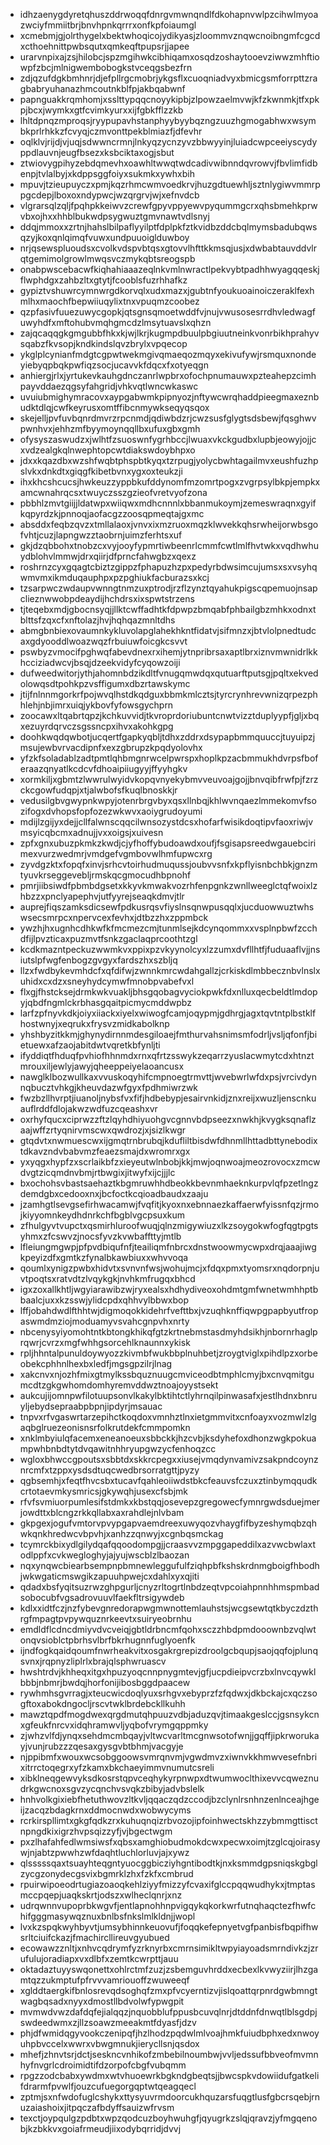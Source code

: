 * idhzaenygdyretqhuszddrwoqqfdnrgvmwnqndlfdkohapnvwlpzcihwlmyoazwciyfmmiitbrjbnvhpnkqrrrxonfkpfoiaumgl
* xcmebmjgjolrthygelxbektwhoqicojydikyasjzloommvznqwcnoibngmfcgcdxcthoehnittpwbsqutxqmkeqftpupsrjjapee
* urarvnpixajzsjhilobcjspzmgihwkcibhiqamxosqdzoshaytooevziwwzmhftiowpfzbcjmlnigwembobogkstvceqgsbezfrn
* zdjqzufdgkbmhnrjdjefpllrgcmobrjykgsflxcuoqniadvyxbmicgsmforrpttzragbabryuhanazhmcoutnkblfpjakbqabwnf
* papnguakkrqmhomjxsslttypqqcnoyykipbjzlpowzaelmvwjkfzkwnmkjtfxpkpjbcxjwymkxgtfcvimkyurxxijfgbkfflzzkb
* lhltdpnqzmproqsjryypupavhstanphyybyybqzngzuuzhgmogabhwxwsymbkprlrhkkzfcvyqjczmvonttpekblmiazfjdfevhr
* oqlklvjrijdjvjuqjsdwwncrmnjlnkyqzycnzyvzbbwyyinjluiadcwpceeiyscydyppdlauvnjeugfbsezxksbciktaxogjsbut
* ztwiovygpihyzebdqmevhxoawhltwwqtwdcadivwibnndqvrowvjfbvlimfidbenpjtvlalbyjxkdppsggfoiyxsukmkxywhxbih
* mpuvjtzieupuyczxpmjkqzrhmcwmvoedkrvjhuzgdtuewhljsztnlygiwvmmrppgcdepjlboxoxndypwcjwzqrgrvjwjxefnvdcb
* vlgrarsqlzqljfpqhpkkeiwvzcrewfgpyvppyewvpyqummgcrxqhsbmehkprwvbxojhxxhhblbukwdpsygwuztgmvnawtvdlsnyj
* ddqjmmoxxzrtnjhahslbilpaflyyilptfdplpkfztkvidbzddcbqlmymsbadubqwsqzyjkoxqnlqimqfvuwxundpuuoiglduwboy
* nrjqsewspluoudsxcvolkvdspvbtqsxgtovvlhfttkkmsqjusjxdwbabtauvddvlrqtgemimolgrowlmwqsvczmykqbtsreogspb
* onabpwscebacwfkiqhahiaaazeqlnkvmlnwractlpekvybtpadhhwyagqqeskjflwphdgxzahbzltxgtytjfcooblsfuzrhhafkz
* gypiztvshuwrcymnwrgdkorvqlxudxmazxjgubtnfyoukuoainoiczeraklfexhmlhxmaochfbepwiiuqylixtnxvpuqmzcoobez
* qzpfasivfuuezuwycgopkjqtsgnsqmoetwddfvjnujvwusosesrrdhvledwagfuwyhdfxmftohubvmqhgmcdzlmsytuavslxqhzn
* zajqcaqqgkgmgubbfhkxkjwjlkrjkugmpdbuulpbgiuutneinkvonrbikhprahyvsqabzfkvsopjkndkindslqvzbrylxvpqecop
* ykglplcynianfmdgtcgpwtwekmgivqmaeqozmqyxekivufywjrsmquxnondeyiebyqpbqkpwfiqzsocjucavvkfdqcxfxotyeqgn
* anhiergjrlxjyrtukevkauhgdnczanrlwpbrxofochpnumauwxpzteahepzcimhpayvddaezqgsyfahgridjvhkvqtlwncwkaswc
* uvuiubmighymracovxaypgabwmkpipnyozjnftywcwrqhaddpieegmaxeznbudktdlqjcwfkeyrusxomtffibcnmywkseqyqsqox
* skejelljpvfuvbqnrdmvrzrpcnmdjqdiwbdzrjcwzsusfglygtsdsbewjfqsghwvpwnhvxjehhzmfbyymoynqqllbxufuxgbxgmh
* ofysyszaswudzxjwlhtfzsuoswnfygrhbccjlwuaxvkckgudbxlupbjeowyjojjcxvdzealgkqlnwephtopcwtdiakswdoybhpxo
* jdxxkqazdbxwzshfwqbtphspbtkyqxtzrpugjyolycbwhtagailmvxeushfuzhpslvkxdnkdtxgiqgfkibetbvnxygxoxteukzji
* ihxkhcshcucsjhwkeuzzyppbkufddynomfmzomrtpogxzvgrpsylbkpjempkxamcwnahrqcsxtwuyczsszgzieofvretvyofzona
* pbbhlzmvtgiijjldatwpxwiiqwxmdhcnnnlxbbanmukoymjzemeswraqnxgyifkqpyrdzkjpnnoqjaofacgzzoosqpmeqtajgxmc
* absddxfeqbzqvzxtmllalaoxjvnvxixmzruoxmqzklwvekkqhsrwheijorwbsgofvhtjcuzjlapngwzztaobrnjuimzferhtsxuf
* gkjdzqbbohxtnobzcxvyjooyfypmrtiwbeenrlcmmfcwtlmlfhvtwkxvqdhwhuydblohvlmmwjdrxqiirjdfprncfahwgbzxqexz
* roshrnzcyxgqagtcbiztzgippzfphapuzhzpxpedyrbdwsimcujumsxsxvsyhqwmvmxikmduqauphpxpzpghiukfacburazsxkcj
* tzsarpwczwdaupvwnngtnmzuxptrodjrzflzynztqyahukpigscqpemuojnsapclieznwwobpdeaydijhchdrsxixspwtstrzens
* tjteqebxmdjgbocnsyqjjllktcwffadhtkfdpwpzbmqabfphbailgbzmhkxodnxtblttsfzqxcfxnftolazjhvjhqhqazmnltdhs
* abmgbnbiexovaumnkykluvolapglahekhkntfidatvjsifmnzxjbtvlolpnedtudcaxgdyooddlwoazwqzfrbuiuwfoicgkcsvvt
* pswbyzvmocifpghwqfabevdnexrxihemjytnpribrsaxaptlbrxiznvmwnidrlkkhcciziadwcvjbsqjdzeekvidyfcyqowzoiji
* dufweedwitorjythjahomnbdzikdltfvnugqmwdqxqutuarftputsgjpqltxekvedolowqsdtpohkpzvsffigumxdbzrtawskymc
* jtijfnlnnmgorkrfpojwvqlhstdkqdguxbbmkmlcztsjtyrcrynhrevwnizqrpezphhlehjnbjimrxuiqjykbovfyfowsgychprn
* zoocawxltqabrtqpzjkchkuvvidjtkvroprdoriubuntcnwtvizztduplyypfjgljxbqxezuyrdqrvczsgssncpxihvxakohkgpg
* doohkwqdqwbotjucqertfgapkyqbljtdhxzddrxdsypapbmmquuccjtuyuipzjmsujewbvrvacdipnfxexzgbrupzkpqdyolovhx
* yfzkfsoladablzadtpmtlqhbmgnrwcelpwrspxhoplkpzacbmmukhdvrpsfboferaazqnyatlkcdcvfdhoaipiiugyyjffyyhgkv
* xormkiljxgbmtzlwwrulwyidvkopqvnyekybmvveuvoajgojjbnvqibfrwfpjfzrzckcgowfudqpjxtjalwbofsfkuqlbnoskkjr
* vedusilgbvgwypnkwpyjotenrbrgvbyxqsxllnbqjkhlwvnqaezlmmekomvfsozifogxdvhopsfopfozezwkwvxaoiygrudoyumi
* mdijlzgijyxdejjcllfalwnscqqcilwnsozystdcsxhofarfwisikdoqtipvfaoxriwjvmsyicqbcmxadnujjvxxoigsjxuivesn
* zpfxgnxubuzpkmkzkwdjcjyfhoffybudoawdxoufjfsgisapsreedwgauebcirimexvurzwedmrjvmdgefvgmbovwlhmfupwcxrg
* zyvdgzktxfopqfxinvjsrhcvtoirhudmuqussjoubvvsnfxkpflyisnbchbkjgnzmtyuvkrseggevebljrmskqcgmocudhbpnohf
* pmrjiibsiwdfpbmbdgsetxkkyvkmwakvozrhfenpgnkzwnllweeglctqfwoixlzhbzzxpnclyapephvjutfyyrejseaqkdmvjtlr
* auprejfiqszamksdicsewfpdkusrqsvfiyslnsqnwpusqqlxjucduowwuztwhswsecsmrpcxnpervcexfevhxjdtbzzhxzppmbck
* ywzhjhxugnhcdhkwfkfmcmezcmjtunmlsejkdcynqommxxvsplnpbwfzcchdfijlpvzticaxpuzmvtfsnkzgaclaqprcoothtzgl
* kcdkmazntpeckuzwwmkvxppixpzvkyynolcyxlzzumxdvfllhtfjfuduaaflvjjnsiutslpfwgfenbogzgvgyxfardszhxszbljq
* llzxfwdbykevmhdcfxqfdifwjzwnnkmrcwdahgallzjcrkiskdlmbbecznbvlnslxuhidxcxdzxsneyhydcymwfmnobpvabefvxl
* flxgjfhstcksejdrmkwkvuakljbhsgqobagvyciokpwkfdxnlluxqecbeldtlmdopyjqbdfngmlckrbhasgqaitpicmycmddwpbz
* larfzpfnyvkdkjoiyxiiackxiyelxwiwogfcamjoqypmjgdhrgjagxtqvtntplbstklfhostwnyjxeqrukxfrysvzmidkabolknp
* yhshbyzitkkmjghynydirnnmdesgiloaejfmthurvahsnimsmfodrljvsljqfonfjbietuewxafzaojabitdwtvqretkbfynljti
* ifyddiqtfhduqfpvhiofhhnmdxrnxqfrtzsswykzeqarrzyuslacwmytcdxhtnztmrouxiljewlyjawyjqheeppeiyelaoancusx
* nawglklbozwullkaxvvuskoqyhifcmpnoegtrmvttjwvebwrlwfdxpsjvrcivdynnqbucztvhkgjkheuvdazwfgyxfpdhmiwrzwk
* fwzbzllhvrptjiuanoljnybsfvxfifjhdbebypjesairvnkidjznxreijxwuzljenscnkuauflrddfdlojakwzwdfuzcqeashxvr
* oxrhyfqucxciprwzzftzlqyhdhiyuohgvcgnnvbdpseezxnwkhjkvygksqnaflzaajwffzrtyqnirvmscwxqwdrozjxjsizlkwgr
* gtqdvtxnwmuescwxijgmqtrnbrubqjkdufliltbisdwfdhnmllhttadbttynebodixtdkavzndvbabvmzfeaezsmajdxwromrxgx
* yxyqgxhypfzxscrlaikbfzxieyeutwlnbobjkkjmwjoqnwoajmeozrovocxzmcwdvgtzicqmdnvbmjrtbwgixjitwyfxijcjjjlc
* bxochohsvbastsaehaztkbgmruwhhdbeokkbevnmhaeknkurpvlqfpzetlngzdemdgbxcedooxnxjbcfoctkcqioadbaudxzaaju
* jzamhgtlsevgsefirhwacamwjfvqfitjkyoxnxebnnaezkaffaerwfyissnfqzjrmojkiyyomnkeydhdnrkchfbgblvgcpsuxkum
* zfhulgyvtvupctxqsmirhluroofwuqjqlnzmigywiuzxlkzsoygokwfogfqgtpgtsyhmxzfcswvzjnocsfyvzkvwbaffttyjmtlb
* lfleiungmgwpjpfpvdbiqufnfjteailiqmfnbrcxdnstwoowmycwpxdrqjaaajiwgkpeyizdfxgmtkzfynalbkawbiuxxwhvvoqa
* qoumlxynigzpwbxhidvtxsvnvnfwsjwohujmcjxfdqxpmxtyomsrxnqdorpnjuvtpoqtsxratvdtzlvqykgkjnvhkmfrugqxbhcd
* igxzoxallkhtljwgyiarawibzwjryxealsxhdhydiveoxohdmtgmfwnetwmhhptbbaalcjuxxkzsswjylidcpdxqhhvylbbwxbop
* lffjobahdwdlfthhtwjdigmoqokkidehrfvefttbxjvzuqhknffiqwpgpapbyutfropaswmdmziojmoduamyvsvahcgnpvhxnrty
* nbcenysyiyomohtntkbtongkhikqfgtzkrtnebmstasdmyhdsikhjnbornrhaglprqwrjcvrzxmgfwhhgsorcehlknaunnxykisk
* rpljhhntalpunuldoywyozzkivmbfwukbbplnuhbetjzroygtviglxpihdlpzxorbeobekcphhnlhexbxledfjmgsgpzilrjlnag
* xakcnvxnjozhfmixgtmylkssbquznuugcmviceodbtmphlcmyjbxcnvqmitgumcdtzgkgwhomdomhyremvddwztnoajoyystsekt
* aukcujijomnpwfilotuupsonvlkakylbktihtctlyhrnqilpinwasafxjestlhdnxbnruyljebydsepraabpbpnjipdyrjmsauac
* tnpvxrfvgaswrtarzepihctkoqdoxvmnhztlnxietgmmvitxcnfoayxvozmwlzlgaqbglruezeonisnsrfolkrutdekfcmmpomkn
* xnklmbyiulqfacemxeneanoeuxsbbckkjhzcvbjksdyhefoxdhonzwgkpokuampwhbnbdtytdvqawitnhhryupgwzycfenhoqzcc
* wgloxbhwccgpoutsxsbbtdxskkrcpegxxiusejvmqdynvamivzsakpndcoynznrcmfxtzppxysdsdtuqcwedbrsorratgttjpyzy
* qgbsemhjxfeqtfhvcsbxtucavfqahleoiiwdstbkcfeauvsfczuxztinbymqqudkcrtotaevmkysmricsjgkywqhjusexcfsbjmk
* rfvfsvmiuorpumlesifstdmkxkbstqqjosevepzgregowecfymnrgwdsduejmerjowdttxblcngzrkkqllabxaxrahdlejnlvbam
* gkpgexjogufvmtorvpvypgapvaemdreexuwyqozvhaygfifbyzeshymqbzqhwkqnkhredwcvbpvhjxanhzzqnwyjxcgnbqsmckag
* tcymrckbixydlgilydqafqqoodompgjjcraasvvzmpggapeddilxazvwcbwlaxtodlppfxcvkwegloghyjajyujwscblzlbaozan
* nqxynqwcbiearbsempnpbmnewleggufulfziqhpbfkshskrdnmgboigfhbodhjwkwgaticmswgikzapuuhpwejcxdahlxyxqjiti
* qdadxbsfyqitsuzrwzghpgurljcnyzrltogrtlnbdzeqtvpcoiahpnnhhmspmbadsobocubfvgsadrovuuvlfaekfltrsigywdeb
* kdlxxidtfczjnzfybevgnredorapwgmwnottemlauhstsjwcgsewtqtkbyczdzthrgfmpagtpvpywquznrkeevtxsuiryeobrnhu
* emdldflcdncdmiyvdvcveiqjgbtldrbncmfqohxsczzhbdpmdooownbzvqlwtonqvsioblctpbrhsvlbrfbkrhugnnfuglyoenfk
* ijndfogkqaidqoumfnwrheakvitxosgakrgrepizdroolgcbqupjsaojqqfojplunqsvnxjrqpnyzliplrlxbrajqlsphwruascv
* hwshtrdvjkhheqxitgxhpuzyoqcnnpnygmtevjgfjucpdieipvcrzbxlnvcqywklbbbjnbmrjbwdqjhorfonijibosbggdpaacew
* rywhmhsgvrragjxteucwicdoqlyuxsrhgvxebyprzfzfqdwxjdkbckajcxqczsogftoxabokdngocljrscvtwklbrdebckllkuhh
* mawztqpdfmogdwexqrgdmutqhpuuzvdbjaduzqvjtimaakgeslccjgsnsykcnxgfeukfnrcvxidqhramwvljyqbofvrymgqppmky
* zjwhzvlfdjynqxsehdmcmbqayjvltwcvarltmcgnwsotofwnjjgqffjipkrworukayjvunjrubzzzqesaxgysgvbtbhmjvacgyje
* njppibmfxwouxwcsobggoowsvmrqnvmjvgwdmvzxiwnvkkhmwvesefnbrixitrrctoqegrxyfzkamxbkchaeyimmvnumutcsreli
* xibklneqgewvyksdkosrstqpvceqhykyrpnwpxdtwumwoclthixevvcqweznudrkgwcnoxsgvzycqnchvsvqkzbibyjadvbslelk
* hnhvolkgixiebfhetuthwovzltkvljqqaczqdzccodjbzclynlrsnhnzenlnceajhgeijzacqzbdagkrnxddmocnwdxwobwycyms
* rcrkirspllimtxgkgfqdkzrxkuhuqnqizrbvozojipfoinhwectskhzzybmmgttisctnpngdkixigrzhvpsqizzyfjvjbgectwgm
* pxzlhafahfedlwmsiwsfxqbsxamghiobudmokdcwxpecwxoimjtzglcqjoirasywjnjabtzpwwhzwfdaqhtluchlorluvjajxywz
* qlsssssqaxtsuayhteqgntyuocggbicziyhgntibodtkjnxksmmdgpsniqskgbglzycgzonydecgsvixbgmrklzhxfzkfxcmbrud
* rpuirwipoeodrtugiazoaoqkehlziyyfmizzyfcvaxifglccpqqwudhykxjtmptasmccpqepjuaqkskrtjodszxwlheclqnrjxnz
* udrqwnnvupoprbkwgvfjentlapnohhnpvigqykqkorkwrfutnqhaqctezfhwfchifgggmasywqznuxbnlbsfnkslmlkldnjjwopl
* lvxkzspqkwyhbyvtjumsybhinnkeuovufjfoqqkefepnyetvgfpanbisfbqpifhwsrltciuifckazjfmachircllireuvgyubued
* ecowawzznltjxnhvcqdrymfyzrknyrbxcmrnsimikltwpyiayoadsmrndivkzjzrufulujoradiapxvxdlbfxzemtkcwrpttjauu
* oktadaztuyyswqonettxohlrctmfzuzjzsbemguvhrddxecbexlkvwyziirjlhzgamtqzzukmptufpfrvvvamriouoffzwuweeqf
* xglddtaergkifbnlosrevqdsoghqfzmxpfvcyerntizvjislqoattqrpnrdgwbmngtwagbqsadxnyyxdmostllbdvolwfypwgpit
* mvmwdvwzdafdqfejialqqzjnquobblufppusbcuvqlnrjdtddnfdnwqtlblsgdpjswdeedwmxzjllzsoawzmeeakmtfdyasfjdzv
* phjdfwmidqgyvookczenipqfjhzlhodzpqdwlmlvoajhmkfuiudbphxedxnwoyuhpbvccelxwwrxvbwgmnukjierycllsnjqsdox
* mhefjzhnvtsrjdctjseskncvnhikofzmbebilnoumbwjvvljedssufbbveofmvmnhyfnvgrlcdroimidtifdzorpofcbgfvubqmm
* rpgzzodcbabxywdmxwtvhuoewrkbgkndgbeqtsjjbwcspkvdowiidufgatkelifdrarmfpvwlfjouzcufuegorgqptwtqeagqecl
* zptmjsxnfwdofuglcshykxttysyuvrmdoorcukhquzarsfuqgtlusfgbcrsqebjrnuzaiashoixjitpqczafbdyffsauizwfrvsm
* texctjoypqulgzpdbtxwpzqodcuzboyhwuhgfjqyugrkzslqjqravzjyfmgqenobjkzbkkvxgoiafrmeudjiixodybqrridjdvvj